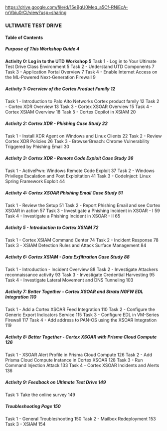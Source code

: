 https://drive.google.com/file/d/15eBgU0Meq_a5Cf-RNiEcA-nrVbiu0rCi/view?usp=sharing

### ULTIMATE TEST DRIVE

#### Table of Contents

##### Purpose of This Workshop Guide                                                    4
**Activity 0: Log in to the UTD Workshop                                            5**
Task 1 - Log in to Your Ultimate Test Drive Class Environment                           5
Task 2 - Understand UTD Components                                                      7
Task 3 - Application Portal Overview                                                    7
Task 4 - Enable Internet Access on the ML-Powered Next-Generation Firewall              9

##### Activity 1: Overview of the Cortex Product Family                                12
Task 1 - Introduction to Palo Alto Networks Cortex product family                      12
Task 2 - Cortex XDR Overview                                                           13
Task 3 - Cortex XSOAR Overview                                                         15
Task 4 - Cortex XSIAM Overview                                                         18
Task 5 - Cortex Copilot in XSIAM                                                       20

##### Activity 2: Cortex XDR - Phishing Case Study                                     22
Task 1 - Install XDR Agent on Windows and Linux Clients                                22
Task 2 - Review Cortex XDR Policies                                                    26
Task 3 - BrowserBreach: Chrome Vulnerability Triggered by Phishing Email               30

##### Activity 3: Cortex XDR - Remote Code Exploit Case Study                          36
Task 1 - ActivePwn: Windows Remote Code Exploit                                        37
Task 2 - Windows Privilege Escalation and Post Exploitation                            41
Task 3 - CodeInject: Linux Spring Framework Exploit                                    44

##### Activity 4: Cortex XSOAR Phishing Email Case Study                               51
Task 1 - Review the Setup                                                              51
Task 2 - Report Phishing Email and see Cortex XSOAR in action                          57
Task 3 - Investigate a Phishing Incident in XSOAR - I                                  59
Task 4 - Investigate a Phishing Incident in XSOAR - II                                 65

##### Activity 5 - Introduction to Cortex XSIAM                                        72
Task 1 - Cortex XSIAM Command Center                                                   74
Task 2 - Incident Response                                                             78
Task 3 - XSIAM Detection Rules and Attack Surface Management                           84      

##### Activity 6: Cortex XSIAM - Data Exfiltration Case Study                          88
Task 1 - Introduction - Incident Overview                                              88
Task 2 - Investigate Attackers reconnaissance activity                                 93
Task 3 - Investigate Credential Harvesting                                             95
Task 4 - Investigate Lateral Movement and DNS Tunneling                               103

##### Activity 7: Better Together - Cortex XSOAR and Strata NGFW EDL Integration      110
Task 1 - Add a Cortex XSOAR Feed Integration                                          110
Task 2 - Configure the Generic Export Indicators Service                              115
Task 3 - Configure EDL in VM-Series Firewall                                          117
Task 4 - Add address to PAN-OS using the XSOAR Integration                            119

##### Activity 8: Better Together - Cortex XSOAR with Prisma Cloud Compute            126
Task 1 - XSOAR Alert Profile in Prisma Cloud Compute                                  126
Task 2 - Add Prisma Cloud Compute Instance in Cortex XSOAR                            128
Task 3 - Run Command Injection Attack                                                 133
Task 4 - Cortex XSOAR Incidents and Alerts                                            136

##### Activity 9: Feedback on Ultimate Test Drive                                     149
Task 1: Take the online survey                                                        149

##### Troubleshooting Page                                                            150
Task 1 - General Troubleshooting                                                      150
Task 2 - Mailbox Redeployment                                                         153
Task 3 - XSIAM                                                                        154
